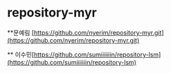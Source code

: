 # repository-myr
**문예림
[https://github.com/nyerim/repository-myr.git](https://github.com/nyerim/repository-myr.git)

** 이수민[https://github.com/sumiiiiiiin/repository-lsm](https://github.com/sumiiiiiiin/repository-lsm)
